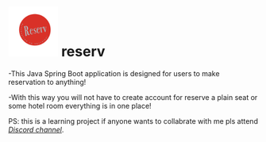 # <img src="/logo.png" alt="reserv logo" style="height: 100px; width:100px;"/> reserv


-This Java Spring Boot application is designed for users to make reservation to anything!

-With this way you will not have to create account for reserve a plain seat or some hotel room everything is in one place!

PS: this is a learning project if anyone wants to collabrate with me pls attend *[Discord channel](https://discord.gg/CrdZEwQe)*.
